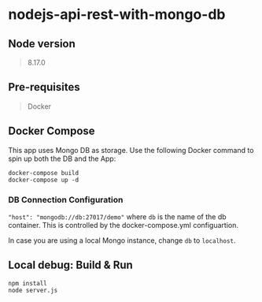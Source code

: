 # nodejs-api-rest-with-mongo-db

## Node version

> 8.17.0

## Pre-requisites

> Docker

## Docker Compose

This app uses Mongo DB as storage. Use the following Docker command to spin up both the DB and the App:

```
docker-compose build
docker-compose up -d
```

### DB Connection Configuration

`"host": "mongodb://db:27017/demo"` where `db` is the name of the db container. This is controlled by the docker-compose.yml configuartion.

In case you are using a local Mongo instance, change `db` to `localhost`.

## Local debug: Build & Run

```
npm install
node server.js
```
